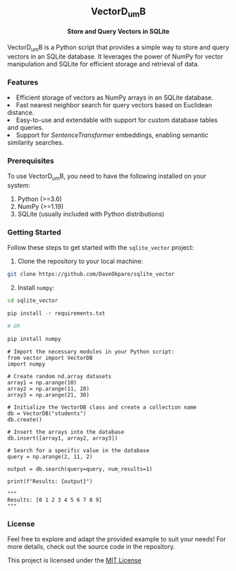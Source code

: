 <div style="text-align: center;">
  <h2>VectorD<sub>um</sub>B</h2>
  <h4>Store and Query Vectors in SQLite</h4>
</div>

<p>
VectorD<sub>um</sub>B is a Python script that provides a simple way to store and query vectors in an SQLite database. It leverages the power of NumPy for vector manipulation and SQLite for efficient storage and retrieval of data.
</p>

<h3>Features</h3>

<li>Efficient storage of vectors as NumPy arrays in an SQLite database.</li>
<li>Fast nearest neighbor search for query vectors based on Euclidean distance.</li>
<li>Easy-to-use and extendable with support for custom database tables and queries.</li>
<li>Support for <em>SentenceTransformer</em> embeddings, enabling semantic similarity searches.</li>

<h3>Prerequisites</h3>

To use VectorD<sub>um</sub>B, you need to have the following installed on your system:

1. Python (>=3.6)
2. NumPy (>=1.19)
3. SQLite (usually included with Python distributions)

<h3>Getting Started</h3>

Follow these steps to get started with the `sqlite_vector` project:

1. Clone the repository to your local machine:

```sh
git clone https://github.com/DaveOkpare/sqlite_vector
```

2. Install `numpy`:


```sh
cd sqlite_vector

pip install -r requirements.txt

# OR

pip install numpy
```


```python3
# Import the necessary modules in your Python script:
from vector import VectorDB
import numpy

# Create random nd.array datasets
array1 = np.arange(10)
array2 = np.arange(11, 20)
array3 = np.arange(21, 30)

# Initialize the VectorDB class and create a collection name
db = VectorDB("students")
db.create()

# Insert the arrays into the database
db.insert([array1, array2, array3])

# Search for a specific value in the database
query = np.arange(2, 11, 2) 

output = db.search(query=query, num_results=1)

print(f"Results: {output}")

"""
Results: [0 1 2 3 4 5 6 7 8 9]
"""

```

<h3>License</h3>

Feel free to explore and adapt the provided example to suit your needs! For more details, check out the source code in the repository.

This project is licensed under the [MIT License](LICENSE)
